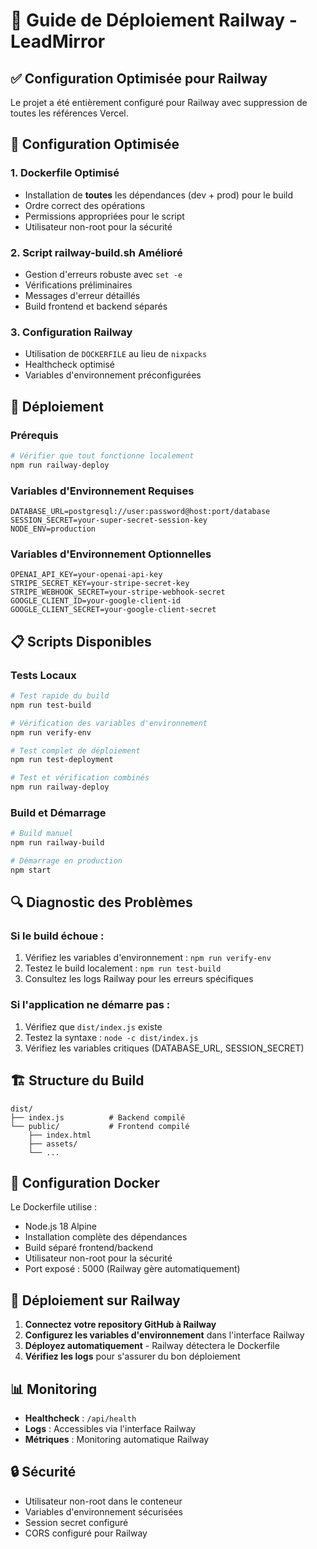 # 🚀 Guide de Déploiement Railway - LeadMirror

## ✅ Configuration Optimisée pour Railway

Le projet a été entièrement configuré pour Railway avec suppression de toutes les références Vercel.

## 🔧 Configuration Optimisée

### 1. Dockerfile Optimisé
- Installation de **toutes** les dépendances (dev + prod) pour le build
- Ordre correct des opérations
- Permissions appropriées pour le script
- Utilisateur non-root pour la sécurité

### 2. Script railway-build.sh Amélioré
- Gestion d'erreurs robuste avec `set -e`
- Vérifications préliminaires
- Messages d'erreur détaillés
- Build frontend et backend séparés

### 3. Configuration Railway
- Utilisation de `DOCKERFILE` au lieu de `nixpacks`
- Healthcheck optimisé
- Variables d'environnement préconfigurées

## 🚀 Déploiement

### Prérequis
```bash
# Vérifier que tout fonctionne localement
npm run railway-deploy
```

### Variables d'Environnement Requises
```env
DATABASE_URL=postgresql://user:password@host:port/database
SESSION_SECRET=your-super-secret-session-key
NODE_ENV=production
```

### Variables d'Environnement Optionnelles
```env
OPENAI_API_KEY=your-openai-api-key
STRIPE_SECRET_KEY=your-stripe-secret-key
STRIPE_WEBHOOK_SECRET=your-stripe-webhook-secret
GOOGLE_CLIENT_ID=your-google-client-id
GOOGLE_CLIENT_SECRET=your-google-client-secret
```

## 📋 Scripts Disponibles

### Tests Locaux
```bash
# Test rapide du build
npm run test-build

# Vérification des variables d'environnement
npm run verify-env

# Test complet de déploiement
npm run test-deployment

# Test et vérification combinés
npm run railway-deploy
```

### Build et Démarrage
```bash
# Build manuel
npm run railway-build

# Démarrage en production
npm start
```

## 🔍 Diagnostic des Problèmes

### Si le build échoue :
1. Vérifiez les variables d'environnement : `npm run verify-env`
2. Testez le build localement : `npm run test-build`
3. Consultez les logs Railway pour les erreurs spécifiques

### Si l'application ne démarre pas :
1. Vérifiez que `dist/index.js` existe
2. Testez la syntaxe : `node -c dist/index.js`
3. Vérifiez les variables critiques (DATABASE_URL, SESSION_SECRET)

## 🏗️ Structure du Build

```
dist/
├── index.js          # Backend compilé
└── public/           # Frontend compilé
    ├── index.html
    ├── assets/
    └── ...
```

## 🔧 Configuration Docker

Le Dockerfile utilise :
- Node.js 18 Alpine
- Installation complète des dépendances
- Build séparé frontend/backend
- Utilisateur non-root pour la sécurité
- Port exposé : 5000 (Railway gère automatiquement)

## 🚀 Déploiement sur Railway

1. **Connectez votre repository GitHub à Railway**
2. **Configurez les variables d'environnement** dans l'interface Railway
3. **Déployez automatiquement** - Railway détectera le Dockerfile
4. **Vérifiez les logs** pour s'assurer du bon déploiement

## 📊 Monitoring

- **Healthcheck** : `/api/health`
- **Logs** : Accessibles via l'interface Railway
- **Métriques** : Monitoring automatique Railway

## 🔒 Sécurité

- Utilisateur non-root dans le conteneur
- Variables d'environnement sécurisées
- Session secret configuré
- CORS configuré pour Railway 
